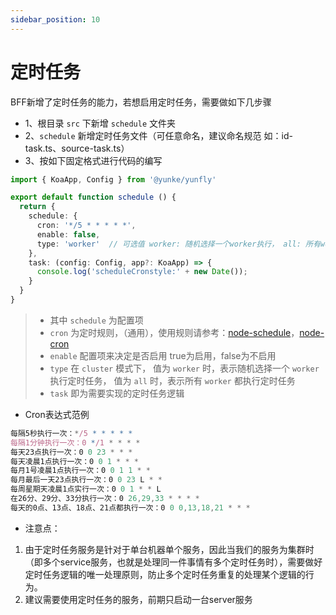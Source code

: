 ```yaml
---
sidebar_position: 10
---
```


# 定时任务

BFF新增了定时任务的能力，若想启用定时任务，需要做如下几步骤

* 1、根目录 `src` 下新增 `schedule` 文件夹
* 2、`schedule` 新增定时任务文件（可任意命名，建议命名规范 如：id-task.ts、source-task.ts）
* 3、按如下固定格式进行代码的编写

```ts
import { KoaApp, Config } from '@yunke/yunfly' 

export default function schedule () {
  return {
    schedule: {
      cron: '*/5 * * * * *',
      enable: false,
      type: 'worker'  // 可选值 worker: 随机选择一个worker执行， all: 所有worker都执行, 默认为worker
    },
    task: (config: Config, app?: KoaApp) => {
      console.log('scheduleCronstyle:' + new Date());
    }
  }
}
```
>
> * 其中 `schedule` 为配置项
> * `cron` 为定时规则，（通用），使用规则请参考：[node-schedule](https://www.npmjs.com/package/node-schedule)，[node-cron](https://www.npmjs.com/package/node-cron)
> * `enable` 配置项来决定是否启用  true为启用，false为不启用
> * `type` 在 `cluster` 模式下， 值为 `worker` 时，表示随机选择一个 `worker` 执行定时任务， 值为 `all` 时，表示所有 `worker` 都执行定时任务
> * `task` 即为需要实现的定时任务逻辑

* Cron表达式范例

```js
每隔5秒执行一次：*/5 * * * * *
每隔1分钟执行一次：0 */1 * * * *
每天23点执行一次：0 0 23 * * *
每天凌晨1点执行一次：0 0 1 * * *
每月1号凌晨1点执行一次：0 0 1 1 * *
每月最后一天23点执行一次：0 0 23 L * *
每周星期天凌晨1点实行一次：0 0 1 * * L
在26分、29分、33分执行一次：0 26,29,33 * * * *
每天的0点、13点、18点、21点都执行一次：0 0 0,13,18,21 * * *
```

* 注意点：

1. 由于定时任务服务是针对于单台机器单个服务，因此当我们的服务为集群时（即多个service服务，也就是处理同一件事情有多个定时任务时），需要做好定时任务逻辑的唯一处理原则，防止多个定时任务重复的处理某个逻辑的行为。
2. 建议需要使用定时任务的服务，前期只启动一台server服务

